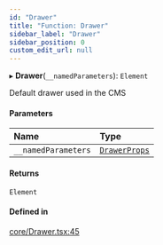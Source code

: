 ```yaml
---
id: "Drawer"
title: "Function: Drawer"
sidebar_label: "Drawer"
sidebar_position: 0
custom_edit_url: null
---
```


▸ **Drawer**(`__namedParameters`): `Element`

Default drawer used in the CMS

#### Parameters

| Name | Type |
| :------ | :------ |
| `__namedParameters` | [`DrawerProps`](../interfaces/DrawerProps) |

#### Returns

`Element`

#### Defined in

[core/Drawer.tsx:45](https://github.com/Camberi/firecms/blob/2d60fba/src/core/Drawer.tsx#L45)
